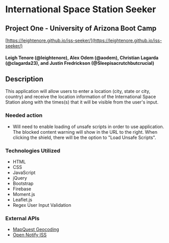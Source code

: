 # International Space Station Seeker
## Project One - University of Arizona Boot Camp

[https://leightenore.github.io/iss-seeker/](https://leightenore.github.io/iss-seeker/)

#### Leigh Tenore (@leightenore), Alex Odem (@aodem), Christian Lagarda (@clagarda23), and Justin Fredrickson (@Sleepisacrutchbutcrucial)

## Description 

This application will allow users to enter a location (city, state or city, country) and receive the location information of the International Space Station along with the times(s) that it will be visible from the user's input. 

### Needed action

- Will need to enable loading of unsafe scripts in order to use application. The blocked content warning will show in the URL to the right. When clicking the shield, there will be the option to "Load Unsafe Scripts". 

### Technologies Utilized

* HTML
* CSS
* JavaScript
* jQuery
* Bootstrap
* Firebase
* Moment.js
* Leaflet.js
* Regex User Input Validation

### External APIs

* [MapQuest Geocoding](https://developer.mapquest.com/documentation/geocoding-api/)
* [Open Notify ISS](http://open-notify.org/Open-Notify-API/)


